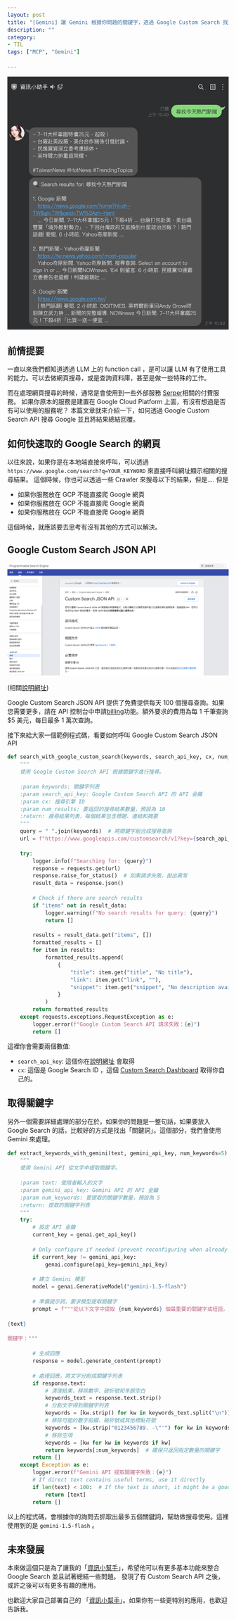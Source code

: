 ```yaml
---
layout: post
title: "[Gemini] 讓 Gemini 根據你問題的關鍵字，透過 Google Custom Search 找到結果總結回覆"
description: ""
category: 
- TIL
tags: ["MCP", "Gemini"]

---
```




![image-20250322104946355](../images/2022/image-20250322104946355.png)

## 前情提要

一直以來我們都知道透過 LLM 上的 function call ，是可以讓 LLM 有了使用工具的能力。可以去做網頁搜尋，或是查詢資料庫，甚至是做一些特殊的工作。 

而在處理網頁搜尋的時候，通常是會使用到一些外部服務 [Serper](https://serper.dev/)相關的付費服務。 如果你原本的服務是建置在 Google Cloud Platform 上面，有沒有想過是否有可以使用的服務呢？ 本篇文章就來介紹一下，如何透過 Google Custom Search API 搜尋 Google 並且將結果總結回覆。



## 如何快速取的 Google Search 的網頁

以往來說，如果你是在本地端直接來呼叫，可以透過 `https://www.google.com/search?q=YOUR_KEYWORD` 來直接呼叫網址顯示相關的搜尋結果。 這個時候，你也可以透過一些 Crawler 來搜尋以下的結果，但是.... 但是

- 如果你服務放在 GCP 不能直接爬 Google 網頁
- 如果你服務放在 GCP 不能直接爬 Google 網頁
- 如果你服務放在 GCP 不能直接爬 Google 網頁

這個時候，就應該要去思考有沒有其他的方式可以解決。



## Google Custom Search JSON API

![image-20250322105939265](../images/2022/image-20250322105939265.png)

(相關[說明網址](https://developers.google.com/custom-search/v1/overview?hl=zh-tw))

Google Custom Search JSON API 提供了免費提供每天 100 個搜尋查詢。如果您需要更多，請在 API 控制台中申請[billing](https://cloud.google.com/billing/docs/how-to/manage-billing-account?hl=zh-tw)功能。額外要求的費用為每 1 千筆查詢 $5 美元，每日最多 1 萬次查詢。

接下來給大家一個範例程式碼，看要如何呼叫 Google Custom Search JSON API

```python
def search_with_google_custom_search(keywords, search_api_key, cx, num_results=10):
    """
    使用 Google Custom Search API 根據關鍵字進行搜尋。

    :param keywords: 關鍵字列表
    :param search_api_key: Google Custom Search API 的 API 金鑰
    :param cx: 搜尋引擎 ID
    :param num_results: 要返回的搜尋結果數量，預設為 10
    :return: 搜尋結果列表，每個結果包含標題、連結和摘要
    """
    query = " ".join(keywords)  # 將關鍵字組合成搜尋查詢
    url = f"https://www.googleapis.com/customsearch/v1?key={search_api_key}&cx={cx}&q={query}&num={num_results}"

    try:
        logger.info(f"Searching for: {query}")
        response = requests.get(url)
        response.raise_for_status()  # 如果請求失敗，拋出異常
        result_data = response.json()

        # Check if there are search results
        if "items" not in result_data:
            logger.warning(f"No search results for query: {query}")
            return []

        results = result_data.get("items", [])
        formatted_results = []
        for item in results:
            formatted_results.append(
                {
                    "title": item.get("title", "No title"),
                    "link": item.get("link", ""),
                    "snippet": item.get("snippet", "No description available"),
                }
            )
        return formatted_results
    except requests.exceptions.RequestException as e:
        logger.error(f"Google Custom Search API 請求失敗：{e}")
        return []
```



這裡你會需要兩個數值:

- `search_api_key`:  這個你在[說明網址](https://developers.google.com/custom-search/v1/overview?hl=zh-tw) 會取得
- `cx`: 這個是 Google Search ID ，這個 [Custom Search Dashboard](https://programmablesearchengine.google.com/controlpanel/overview)   取得你自己的。



## 取得關鍵字

另外一個需要詳細處理的部分在於，如果你的問題是一整句話，如果要放入 Google Search 的話，比較好的方式是找出「關鍵詞」。這個部分，我們會使用 Gemini 來處理。

```python
def extract_keywords_with_gemini(text, gemini_api_key, num_keywords=5):
    """
    使用 Gemini API 從文字中提取關鍵字。

    :param text: 使用者輸入的文字
    :param gemini_api_key: Gemini API 的 API 金鑰
    :param num_keywords: 要提取的關鍵字數量，預設為 5
    :return: 提取的關鍵字列表
    """
    try:
        # 設定 API 金鑰
        current_key = genai.get_api_key()

        # Only configure if needed (prevent reconfiguring when already set correctly)
        if current_key != gemini_api_key:
            genai.configure(api_key=gemini_api_key)

        # 建立 Gemini 模型
        model = genai.GenerativeModel("gemini-1.5-flash")

        # 準備提示詞，要求模型提取關鍵字
        prompt = f"""從以下文字中提取 {num_keywords} 個最重要的關鍵字或短語，只需返回關鍵字列表，不要有額外文字：

{text}

關鍵字："""

        # 生成回應
        response = model.generate_content(prompt)

        # 處理回應，將文字分割成關鍵字列表
        if response.text:
            # 清理結果，移除數字、破折號和多餘空白
            keywords_text = response.text.strip()
            # 分割文字得到關鍵字列表
            keywords = [kw.strip() for kw in keywords_text.split("\n")]
            # 移除可能的數字前綴、破折號或其他標點符號
            keywords = [kw.strip("0123456789. -\"'") for kw in keywords]
            # 移除空項
            keywords = [kw for kw in keywords if kw]
            return keywords[:num_keywords]  # 確保只返回指定數量的關鍵字
        return []
    except Exception as e:
        logger.error(f"Gemini API 提取關鍵字失敗：{e}")
        # If direct text contains useful terms, use it directly
        if len(text) < 100:  # If the text is short, it might be a good search query already
            return [text]
        return []
```

以上的程式碼，會根據你的詢問去抓取出最多五個關鍵詞，幫助做搜尋使用。這裡使用到的是 `gemini-1.5-flash` 。



## 未來發展

本來做這個只是為了讓我的「[資訊小幫手](https://github.com/kkdai/linebot-helper-python)」，希望他可以有更多基本功能來整合 Google Search 並且試著總結一些問題。 發現了有 Custom Search API 之後，或許之後可以有更多有趣的應用。

也歡迎大家自己部署自己的 「[資訊小幫手](https://github.com/kkdai/linebot-helper-python)」。如果你有一些更特別的應用，也歡迎告訴我。





